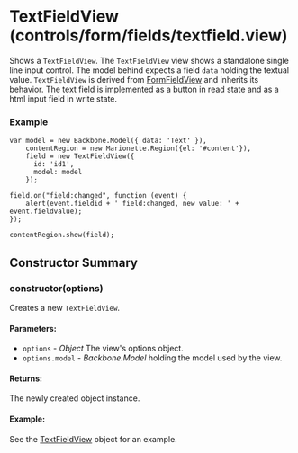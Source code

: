 # TextFieldView (controls/form/fields/textfield.view)

  Shows a `TextFieldView`. The `TextFieldView` view shows a standalone single line input 
  control. The model behind expects a field `data` holding the textual value.
  `TextFieldView` is derived from [FormFieldView](./formfield.md) and inherits its behavior.
  The text field is implemented as a button in read state and as a html input field in write state.

### Example

    var model = new Backbone.Model({ data: 'Text' }),
        contentRegion = new Marionette.Region({el: '#content'}),
        field = new TextFieldView({ 
          id: 'id1',
          model: model 
        });
    
    field.on("field:changed", function (event) {
        alert(event.fieldid + ' field:changed, new value: ' + event.fieldvalue);
    });
    
    contentRegion.show(field);

## Constructor Summary

### constructor(options)

  Creates a new `TextFieldView`.

#### Parameters:
* `options` - *Object* The view's options object.
* `options.model` - *Backbone.Model* holding the model used by the view.

#### Returns:

  The newly created object instance.

#### Example:

  See the [TextFieldView](#) object for an example.



